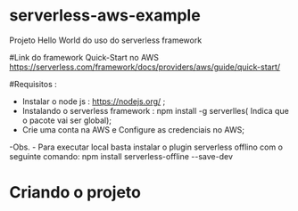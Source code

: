 # serverless-aws-example
Projeto Hello World do uso do serverless framework 

#Link do framework Quick-Start no AWS 
https://serverless.com/framework/docs/providers/aws/guide/quick-start/

#Requisitos : 
 - Instalar o node js : https://nodejs.org/ ; 
 - Instalando o serverless framework : npm install -g serverlles( Indica que o pacote vai ser global);
 - Crie uma conta na AWS e Configure as credenciais no  AWS;
 
 -Obs. 
     - Para executar local basta instalar o plugin serverless offlino  com o seguinte comando: npm install serverless-offline --save-dev
 
# Criando o projeto
 
    
